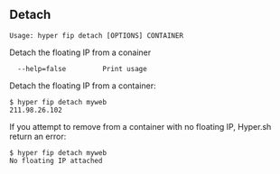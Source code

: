 ## Detach

    Usage: hyper fip detach [OPTIONS] CONTAINER

   Detach the floating IP from a conainer

      --help=false         Print usage

Detach the floating IP from a container:

	$ hyper fip detach myweb
	211.98.26.102

If you attempt to remove from a container with no floating IP, Hyper.sh return an error:

	$ hyper fip detach myweb
	No floating IP attached
